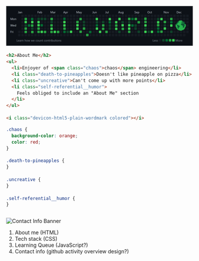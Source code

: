 <!-- Custom "Hello, World!" Banner (Made with Canva) -->
<img src="hello-world-banner.png" alt="'Hello, World!' Banner">

```html
<h2>About Me</h2>
<ul>
  <li>Enjoyer of <span class="chaos">chaos</span> engineering</li>
  <li class="death-to-pineapples">Doesn't like pineapple on pizza</li>
  <li class="uncreative">Can't come up with more points</li>
  <li class="self-referential__humor">
    Feels obliged to include an "About Me" section
  </li>
</ul>

<i class="devicon-html5-plain-wordmark colored"></i>
```

<!-- CSS code explaining more specifics, adding "flavour" and "styling" to simple and bland HTML stuff from top
style classes from above html!!! -->

```css
.chaos {
  background-color: orange;
  color: red;
}

.death-to-pineapples {
}

.uncreative {
}

.self-referential__humor {
}
```

```js

```

<!-- Custom Contact Info Banner (Made with Canva) -->
<img src="" alt="Contact Info Banner">

<!-- todo:
 - move span styling to css section?? use <style> and <script> or "separate files"???
 - add doctype short form so its "valid" html?? "!..." so like
condensed with the side chevron arrows
 - add <link>s to css and js sections, -->

<!-- ## **`About Me`** -->

<!-- look to external css? -->

<!-- https://camo.githubusercontent.com/49fbb99f92674cc6825349b154b65aaf4064aec465d61e8e1f9fb99da3d922a1/68747470733a2f2f696d672e736869656c64732e696f2f62616467652f68746d6c352d2532334533344632362e7376673f7374796c653d666f722d7468652d6261646765266c6f676f3d68746d6c35266c6f676f436f6c6f723d7768697465 -->

<!-- Chaos engineering, custom gifs, open source contributer, professional yak shaver, cloud tech  -->

1. About me (HTML)
2. Tech stack (CSS)
3. Learning Queue (JavaScript?)
4. Contact info (github activity overview design?)

<!-- incorporate github activity overview axes somehow -->

<!--
**aaren-aras/aaren-aras** is a ✨ _special_ ✨ repository because its `README.md` (this file) appears on your GitHub profile.
Here are some ideas to get you started:

- 🔭 I’m currently working on ...
- 🌱 I’m currently learning ...
- 👯 I’m looking to collaborate on ..
- 🤔 I’m looking for help with ...
- 💬 Ask me about ...
- 📫 How to reach me: ...
- 😄 Pronouns: ...
- ⚡ Fun fact: ...
-->

